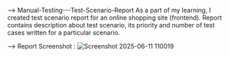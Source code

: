 --> Manual-Testing---Test-Scenario-Report
As a part of my learning,  I created test scenario report for an online shopping site (frontend). 
Report contains description about test scenario, its priority and number of test cases written for a particular scenario.


--> Report Screenshot :
![Screenshot 2025-06-11 110019](https://github.com/user-attachments/assets/23a29822-723e-4168-b53e-b5361f920d9a)
